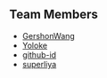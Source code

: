 ## Team Members

- [GershonWang](https://github.com/GershonWang)
- [Yoloke](https://github.com/yoloke)
- [github-id](主页链接)
- [superliya](https://github.com/superliya)